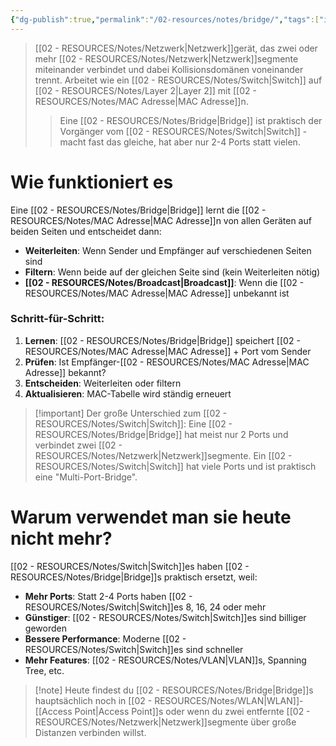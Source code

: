 ```yaml
---
{"dg-publish":true,"permalink":"/02-resources/notes/bridge/","tags":["informatik/netzwerk/hardware"],"noteIcon":"","updated":"2025-10-29T12:59:04.184+01:00"}
---
```


> [[02 - RESOURCES/Notes/Netzwerk\|Netzwerk]]gerät, das zwei oder mehr [[02 - RESOURCES/Notes/Netzwerk\|Netzwerk]]segmente miteinander verbindet und dabei Kollisionsdomänen voneinander trennt. Arbeitet wie ein [[02 - RESOURCES/Notes/Switch\|Switch]] auf [[02 - RESOURCES/Notes/Layer 2\|Layer 2]] mit [[02 - RESOURCES/Notes/MAC Adresse\|MAC Adresse]]n.
> 
> > Eine [[02 - RESOURCES/Notes/Bridge\|Bridge]] ist praktisch der Vorgänger vom [[02 - RESOURCES/Notes/Switch\|Switch]] - macht fast das gleiche, hat aber nur 2-4 Ports statt vielen.


# Wie funktioniert es

Eine [[02 - RESOURCES/Notes/Bridge\|Bridge]] lernt die [[02 - RESOURCES/Notes/MAC Adresse\|MAC Adresse]]n von allen Geräten auf beiden Seiten und entscheidet dann:

- **Weiterleiten**: Wenn Sender und Empfänger auf verschiedenen Seiten sind
- **Filtern**: Wenn beide auf der gleichen Seite sind (kein Weiterleiten nötig)
- **[[02 - RESOURCES/Notes/Broadcast\|Broadcast]]**: Wenn die [[02 - RESOURCES/Notes/MAC Adresse\|MAC Adresse]] unbekannt ist

### Schritt-für-Schritt:

1. **Lernen**: [[02 - RESOURCES/Notes/Bridge\|Bridge]] speichert [[02 - RESOURCES/Notes/MAC Adresse\|MAC Adresse]] + Port vom Sender
2. **Prüfen**: Ist Empfänger-[[02 - RESOURCES/Notes/MAC Adresse\|MAC Adresse]] bekannt?
3. **Entscheiden**: Weiterleiten oder filtern
4. **Aktualisieren**: MAC-Tabelle wird ständig erneuert

> [!important] Der große Unterschied zum [[02 - RESOURCES/Notes/Switch\|Switch]]: Eine [[02 - RESOURCES/Notes/Bridge\|Bridge]] hat meist nur 2 Ports und verbindet zwei [[02 - RESOURCES/Notes/Netzwerk\|Netzwerk]]segmente. Ein [[02 - RESOURCES/Notes/Switch\|Switch]] hat viele Ports und ist praktisch eine "Multi-Port-Bridge".

# Warum verwendet man sie heute nicht mehr?

[[02 - RESOURCES/Notes/Switch\|Switch]]es haben [[02 - RESOURCES/Notes/Bridge\|Bridge]]s praktisch ersetzt, weil:

- **Mehr Ports**: Statt 2-4 Ports haben [[02 - RESOURCES/Notes/Switch\|Switch]]es 8, 16, 24 oder mehr
- **Günstiger**: [[02 - RESOURCES/Notes/Switch\|Switch]]es sind billiger geworden
- **Bessere Performance**: Moderne [[02 - RESOURCES/Notes/Switch\|Switch]]es sind schneller
- **Mehr Features**: [[02 - RESOURCES/Notes/VLAN\|VLAN]]s, Spanning Tree, etc.

> [!note] Heute findest du [[02 - RESOURCES/Notes/Bridge\|Bridge]]s hauptsächlich noch in [[02 - RESOURCES/Notes/WLAN\|WLAN]]-[[Access Point\|Access Point]]s oder wenn du zwei entfernte [[02 - RESOURCES/Notes/Netzwerk\|Netzwerk]]segmente über große Distanzen verbinden willst.